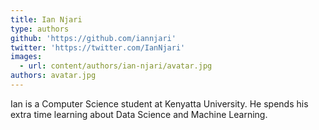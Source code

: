 ```yaml
---
title: Ian Njari
type: authors
github: 'https://github.com/iannjari'
twitter: 'https://twitter.com/IanNjari'
images:
  - url: content/authors/ian-njari/avatar.jpg
authors: avatar.jpg
---
```

Ian is a Computer Science student at Kenyatta University. He spends his extra time learning about Data Science and Machine Learning.
